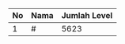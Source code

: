| No | Nama            | Jumlah Level |
|----|-----------------|--------------|
| 1  | #    |    5623        |
